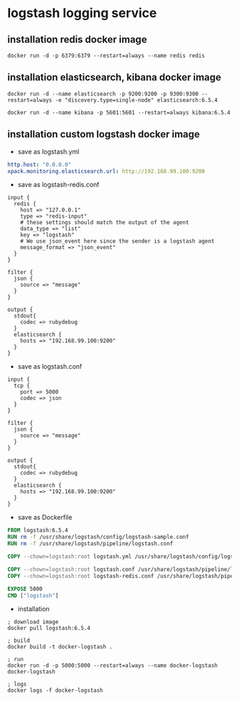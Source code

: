 # logstash logging service

## installation redis docker image
```
docker run -d -p 6379:6379 --restart=always --name redis redis
```

## installation elasticsearch, kibana docker image
```
docker run -d --name elasticsearch -p 9200:9200 -p 9300:9300 --restart=always -e "discovery.type=single-node" elasticsearch:6.5.4

docker run -d --name kibana -p 5601:5601 --restart=always kibana:6.5.4
```

## installation custom logstash docker image

- save as logstash.yml
```yaml
http.host: "0.0.0.0"
xpack.monitoring.elasticsearch.url: http://192.168.99.100:9200
```

- save as logstash-redis.conf
```
input {
  redis {
    host => "127.0.0.1"
    type => "redis-input"
    # these settings should match the output of the agent
    data_type => "list"
    key => "logstash"
    # We use json_event here since the sender is a logstash agent
    message_format => "json_event"
  }
}

filter {
  json {
    source => "message"
  }
}

output {
  stdout{
    codec => rubydebug
  }
  elasticsearch {
    hosts => "192.168.99.100:9200"
  }
}
```

- save as logstash.conf
```
input {
  tcp {
    port => 5000
    codec => json
  }
}
 
filter {
  json {
    source => "message"
  }
}
 
output {
  stdout{
    codec => rubydebug
  }
  elasticsearch {
    hosts => "192.168.99.100:9200"
  }
}
```

- save as Dockerfile
```dockerfile
FROM logstash:6.5.4
RUN rm -f /usr/share/logstash/config/logstash-sample.conf
RUN rm -f /usr/share/logstash/pipeline/logstash.conf

COPY --chown=logstash:root logstash.yml /usr/share/logstash/config/logstash.yml

COPY --chown=logstash:root logstash.conf /usr/share/logstash/pipeline/logstash.conf
COPY --chown=logstash:root logstash-redis.conf /usr/share/logstash/pipeline/logstash-redis.conf

EXPOSE 5000
CMD ["logstash"]
```

- installation
```
; download image
docker pull logstash:6.5.4

; build
docker build -t docker-logstash .

; run
docker run -d -p 5000:5000 --restart=always --name docker-logstash docker-logstash

; logs
docker logs -f docker-logstash
```